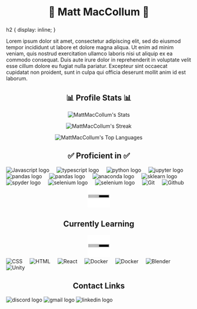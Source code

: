 <h1 align="center">🌿 Matt MacCollum 🌿</h1>

###

h2 {
    display: inline;
}

<div align='centre'>
    <p>
    Lorem ipsum dolor sit amet, consectetur adipiscing elit, sed do eiusmod tempor incididunt ut labore et dolore magna aliqua. Ut enim ad minim veniam, quis nostrud exercitation ullamco laboris nisi ut aliquip ex ea commodo consequat. Duis aute irure dolor in reprehenderit in voluptate velit esse cillum dolore eu fugiat nulla pariatur. Excepteur sint occaecat cupidatat non proident, sunt in culpa qui officia deserunt mollit anim id est laborum.
    </p>

</div>


<div align="center">

<h2>📊 Profile Stats 📊</h2>
  
![MattMacCollum's Stats](https://github-readme-stats.vercel.app/api?username=MattMacCollum&theme=vue-dark&show_icons=true&hide_border=true&count_private=true)

  ![MattMacCollum's Streak](https://github-readme-streak-stats.herokuapp.com/?user=MattMacCollum&theme=vue-dark&hide_border=true)

  ![MattMacCollum's Top Languages](https://github-readme-stats.vercel.app/api/top-langs/?username=MattMacCollum&theme=vue-dark&show_icons=true&hide_border=true&layout=compact)

</div>




##


###
<div align='center'>
    <h2 align='centre'>✅ Proficient in ✅</h2>
    <div align="left">
    <img src="https://cdn.jsdelivr.net/gh/devicons/devicon@latest/icons/javascript/javascript-original.svg" height="45" alt="Javascript logo"/>
    <img width="12" />
    <img src="https://cdn.jsdelivr.net/gh/devicons/devicon@latest/icons/typescript/typescript-original.svg" height="45" alt="typescript logo"  />
    <img width="12" />
    <img src="https://cdn.jsdelivr.net/gh/devicons/devicon@latest/icons/python/python-original.svg" height="45" alt="python logo"  />
    <img width="12" />    
    <img src="https://cdn.jsdelivr.net/gh/devicons/devicon@latest/icons/jupyter/jupyter-original.svg" height="45" alt="jupyter logo"  />
    <img width="12" />
    <img src="https://cdn.jsdelivr.net/gh/devicons/devicon@latest/icons/pandas/pandas-original-wordmark.svg" height="45" alt="pandas logo"  />
    <img width="12" />
    <img src="https://cdn.jsdelivr.net/gh/devicons/devicon@latest/icons/matplotlib/matplotlib-original-wordmark.svg"
    height="45" alt="pandas logo" />
    <img width="12" />
    <img src="https://cdn.jsdelivr.net/gh/devicons/devicon@latest/icons/anaconda/anaconda-original.svg" height="45" alt="anaconda logo"  />
    <img width="12" />
    <img src="https://cdn.jsdelivr.net/gh/devicons/devicon@latest/icons/scikitlearn/scikitlearn-original.svg" height="45" alt="sklearn logo"  />
    <img width="12" />
    <img src="https://cdn.jsdelivr.net/gh/devicons/devicon@latest/icons/spyder/spyder-original.svg" 
    height="45" alt="spyder logo"/>
    <img width="12" />
    <img src="https://cdn.jsdelivr.net/gh/devicons/devicon@latest/icons/selenium/selenium-original.svg" 
    height="45" alt="selenium logo"/>
    <img width="12" />
    <img src="https://cdn.jsdelivr.net/gh/devicons/devicon@latest/icons/bash/bash-original.svg" 
    height="45" alt="selenium logo"/>
    <img width="12" />
    <img src="https://cdn.jsdelivr.net/gh/devicons/devicon@latest/icons/git/git-original.svg" height="45" alt="Git" />
    <img width="12" />
    <img src="https://cdn.jsdelivr.net/gh/devicons/devicon@latest/icons/github/github-original.svg" height="45" alt="Github" />
    <img width="12" />         
    </div>
</div>



<div align='center'>
    <div>
        <img src="ZWdx.gif" height="60" alt="Loading bar gif"><h2>Currently Learning</h2><img src="ZWdx.gif" height="60" alt="Loading bar gif">
    </div>
    <div align="left">
    <img src="https://cdn.jsdelivr.net/gh/devicons/devicon@latest/icons/css3/css3-original.svg" height="45" alt="CSS"/>
    <img width="12" />
    <img src="https://cdn.jsdelivr.net/gh/devicons/devicon@latest/icons/html5/html5-original.svg" height="45" alt="HTML"  />
    <img width="12" />
    <img src="https://cdn.jsdelivr.net/gh/devicons/devicon@latest/icons/react/react-original.svg" height="45" alt="React"  />
    <img width="12" />
    <img src="https://cdn.jsdelivr.net/gh/devicons/devicon@latest/icons/docker/docker-original-wordmark.svg" height="45" alt="Docker"  />
    <img width="12" />
    <img src="https://cdn.jsdelivr.net/gh/devicons/devicon@latest/icons/flask/flask-original-wordmark.svg" height="45" alt="Docker" />
    <img width="12" />
    <img src="https://cdn.jsdelivr.net/gh/devicons/devicon@latest/icons/blender/blender-original.svg" height="45" alt="Blender"/>
    <img width="12" />
    <img src="https://cdn.jsdelivr.net/gh/devicons/devicon@latest/icons/unity/unity-plain-wordmark.svg" height="45" alt="Unity"/>
    <img width="12" />    
    </div>
</div>




<div align="left">
    <h2 align='center'>Contact Links</h2>
      <img src="https://img.shields.io/static/v1?message=Discord&logo=discord&label=&color=7289DA&logoColor=white&labelColor=&style=for-the-badge" height="35" alt="discord logo"  />
      <img src="https://img.shields.io/static/v1?message=Gmail&logo=gmail&label=&color=D14836&logoColor=white&labelColor=&style=for-the-badge" height="35" alt="gmail logo"  />
      <img src="https://img.shields.io/static/v1?message=LinkedIn&logo=linkedin&label=&color=0077B5&logoColor=white&labelColor=&style=for-the-badge" height="35" alt="linkedin logo"  />

</div>

###

<br clear="both">


###
